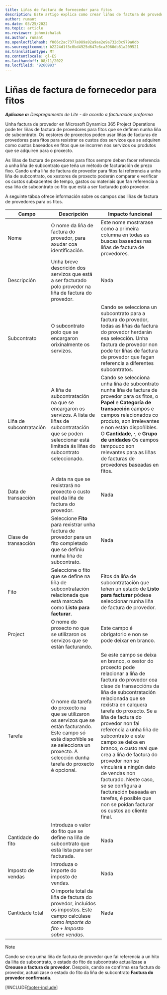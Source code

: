 ```yaml
---
title: Liñas de factura de fornecedor para fitos
description: Este artigo explica como crear liñas de factura de provedores para fitos nun subcontrato.
author: rumant
ms.date: 03/25/2022
ms.topic: article
ms.reviewer: johnmichalak
ms.author: rumant
ms.openlocfilehash: f066c2ac7377a989a92a9ae2e9a732d3c979a0db
ms.sourcegitcommit: b2224d1f3c0bd4925d647e6ca3960db81a209521
ms.translationtype: MT
ms.contentlocale: gl-ES
ms.lasthandoff: 08/11/2022
ms.locfileid: "9260993"
---
```

# <a name="vendor-invoice-lines-for-milestones"></a>Liñas de factura de fornecedor para fitos

_**Aplícase a:** Despregamento de Lite - de acordo a facturación proforma_

Unha factura de provedor en Microsoft Dynamics 365 Project Operations pode ter liñas de factura de provedores para fitos que se definen nunha liña de subcontrato. Os xestores de proxectos poden usar liñas de facturas de provedores para fitos para rexistrar os custos dos servizos que se adquiren como custos baseados en fitos que se incorren nos servizos ou produtos que se adquiren para o proxecto.

As liñas de factura de provedores para fitos sempre deben facer referencia a unha liña de subcontrato que teña un método de facturación de prezo fixo. Cando unha liña de factura de provedor para fitos fai referencia a unha liña de subcontrato, os xestores de proxecto poderán comparar e verificar os custos subxacentes de tempo, gastos ou materiais que fan referencia a esa liña de subcontrato co fito que está a ser facturado polo provedor.

A seguinte táboa ofrece información sobre os campos das liñas de factura de provedores para os fitos.

| Campo | Descripción | Impacto funcional |
| --- | --- | --- |
| Nome | O nome da liña de factura do provedor, para axudar coa identificación. | Este nome mostrarase como a primeira columna en todas as buscas baseadas nas liñas de factura de provedores. |
| Descripción | Unha breve descrición dos servizos que está a ser facturado polo provedor na liña de factura do provedor. | Nada |
| Subcontrato | O subcontrato polo que se encargaron orixinalmente os servizos. | Cando se selecciona un subcontrato para a factura do provedor, todas as liñas da factura do provedor herdarán esa selección. Unha factura de provedor non pode ter liñas de factura de provedor que fagan referencia a diferentes subcontratos. |
| Liña de subcontratación | A liña de subcontratación na que se encargaron os servizos. A lista de liñas de subcontratación que se poden seleccionar está limitada ás liñas do subcontrato seleccionado. | Cando se selecciona unha liña de subcontrato nunha liña de factura de provedor para os fitos, o **Papel** e **Categoría de transacción** campos e campos relacionados co produto, son irrelevantes e non están dispoñibles. O **Cantidade**, **·**, e **Grupo de unidades** Os campos tampouco son relevantes para as liñas de facturas de provedores baseadas en fitos. |
| Data de transacción | A data na que se rexistrará no proxecto o custo real da liña de factura do provedor. | Nada |
| Clase de transacción | Seleccione **Fito** para rexistrar unha factura de provedor para un fito completado que se definiu nunha liña de subcontrato. | Nada |
| Fito | Seleccione o fito que se define na liña de subcontratación relacionada que está marcada como **Listo para facturar**. | Fitos da liña de subcontratación que teñen un estado de **Listo para facturar** pódese seleccionar nunha liña de factura de provedor. |
| Project | O nome do proxecto no que se utilizaron os servizos que se están facturando. | Este campo é obrigatorio e non se pode deixar en branco. |
| Tarefa | O nome da tarefa do proxecto na que se utilizaron os servizos que se están facturando. Este campo só está dispoñible se se selecciona un proxecto. A selección dunha tarefa do proxecto é opcional. | Se este campo se deixa en branco, o xestor do proxecto pode relacionar a liña de factura do provedor coa clase de transaccións da liña de subcontratación relacionada que se rexistra en calquera tarefa do proxecto. Se a liña de factura do provedor non fai referencia a unha liña de subcontrato e este campo se deixa en branco, o custo real que crea a liña de factura do provedor non se vinculará a ningún dato de vendas non facturado. Neste caso, se se configura a facturación baseada en tarefas, é posible que non se poidan facturar os custos ao cliente final. |
| Cantidade do fito | Introduza o valor do fito que se define na liña de subcontrato que está lista para ser facturada. | Nada |
| Imposto de vendas | Introduza o importe do imposto de vendas. | Nada |
| Cantidade total | O importe total da liña de factura do provedor, incluídos os impostos. Este campo calcúlase como *Importe do fito* + *Imposto sobre vendas*. | Nada |

> [!NOTE]
> Cando se crea unha liña de factura de provedor que fai referencia a un hito da liña de subcontrato, o estado do fito de subcontrato actualízase a **Creouse a factura do provedor**. Despois, cando se confirma esa factura do provedor, actualízase o estado do fito da liña de subcontrato **Factura do provedor confirmada**.

[!INCLUDE[footer-include](../../includes/footer-banner.md)]
